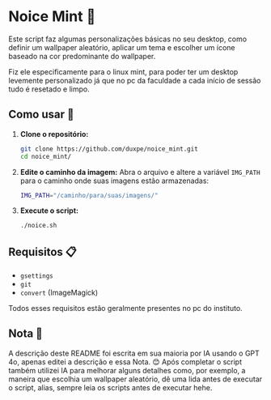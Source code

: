 # Noice Mint 🎨

Este script faz algumas personalizações básicas no seu desktop, como definir um wallpaper aleatório, aplicar um tema e escolher um ícone baseado na cor predominante do wallpaper.

Fiz ele especificamente para o linux mint, para poder ter um desktop levemente personalizado já que no pc da faculdade a cada início de sessão tudo é resetado e limpo. 

## Como usar 🚀

1. **Clone o repositório:**
    ```sh
    git clone https://github.com/duxpe/noice_mint.git
    cd noice_mint/
    ```

2. **Edite o caminho da imagem:**
    Abra o arquivo  e altere a variável `IMG_PATH` para o caminho onde suas imagens estão armazenadas:
    ```sh
    IMG_PATH="/caminho/para/suas/imagens/"
    ```

3. **Execute o script:**
    ```sh
    ./noice.sh
    ```

## Requisitos 📋

- `gsettings`
- `git`
- `convert` (ImageMagick)

Todos esses requisitos estão geralmente presentes no pc do instituto.

## Nota 📝

A descrição deste README foi escrita em sua maioria por IA usando o GPT 4o, apenas editei a descrição e essa Nota. 😊
Após completar o script também utilizei IA para melhorar alguns detalhes como, por exemplo, a maneira que escolhia um wallpaper aleatório, dê uma lida antes de executar o script, alias, sempre leia os scripts antes de executar hehe.

